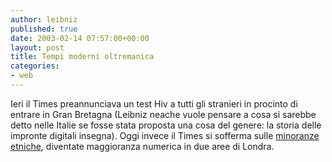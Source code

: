 ```yaml
---
author: leibniz
published: true
date: 2003-02-14 07:57:00+00:00
layout: post
title: Tempi moderni oltremanica
categories:
- web
---
```


Ieri il Times preannunciava un test Hiv a tutti gli stranieri in procinto di entrare in Gran Bretagna (Leibniz neache vuole pensare a cosa si sarebbe detto nelle Italie se fosse stata proposta una cosa del genere: la storia delle impronte digitali insegna). Oggi invece il Times si sofferma sulle  [minoranze etniche][2], diventate maggioranza numerica in due aree di Londra.  

[1]:	http://www.ilnuovo.it/nuovo/foglia/0,1007,170074,00.html
[2]:	http://www.timesonline.co.uk/article/0,,2-577287,00.html
